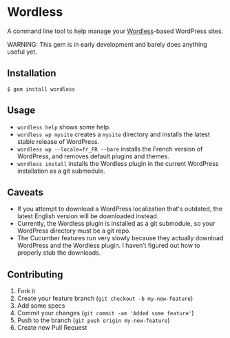 # Wordless

A command line tool to help manage your [Wordless](http://welaika.github.com/wordless/)-based WordPress sites. 

WARNING: This gem is in early development and barely does anything useful yet.

## Installation

    $ gem install wordless

## Usage

- `wordless help` shows some help.
- `wordless wp mysite` creates a `mysite` directory and installs the latest stable release of WordPress.
- `wordless wp --locale=fr_FR --bare` installs the French version of WordPress, and removes default plugins and themes.
- `wordless install` installs the Wordless plugin in the current WordPress installation as a git submodule.

## Caveats

- If you attempt to download a WordPress localization that's outdated, the latest English version will be downloaded instead.
- Currently, the Wordless plugin is installed as a git submodule, so your WordPress directory must be a git repo.
- The Cucumber features run very slowly because they actually download WordPress and the Wordless plugin. I haven’t figured out how to properly stub the downloads.

## Contributing

1. Fork it
2. Create your feature branch (`git checkout -b my-new-feature`)
3. Add some specs
4. Commit your changes (`git commit -am 'Added some feature'`)
5. Push to the branch (`git push origin my-new-feature`)
6. Create new Pull Request
